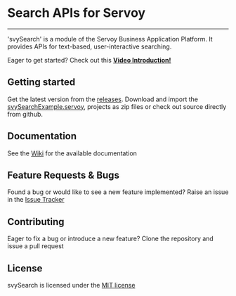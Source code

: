 # Search APIs for Servoy
---
'svySearch' is a module of the Servoy Business Application Platform. It provides APIs for text-based, user-interactive searching.

Eager to get started? Check out this [**Video Introduction!**](https://youtu.be/ic1G8YgWaF8)

Getting started
-------------

Get the latest version from the [releases](https://github.com/Servoy/svySearch/releases). Download and import the [svySearchExample.servoy](https://github.com/Servoy/svySearch/releases/download/v1.0.1/svySearchExample.servoy), projects as zip files or check out source directly from github.

Documentation
-------------
See the [Wiki](https://github.com/Servoy/svySearch/wiki) for the available documentation


Feature Requests & Bugs
-----------------------
Found a bug or would like to see a new feature implemented? Raise an issue in the [Issue Tracker](https://github.com/Servoy/svySearch/issues)


Contributing
-------------
Eager to fix a bug or introduce a new feature? Clone the repository and issue a pull request


License
-------
svySearch is licensed under the [MIT license](https://opensource.org/licenses/MIT)

